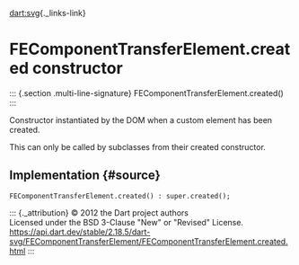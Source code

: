 [dart:svg](../../dart-svg/dart-svg-library){._links-link}

FEComponentTransferElement.created constructor
==============================================

::: {.section .multi-line-signature}
FEComponentTransferElement.created()
:::

Constructor instantiated by the DOM when a custom element has been
created.

This can only be called by subclasses from their created constructor.

Implementation {#source}
--------------

``` {.language-dart data-language="dart"}
FEComponentTransferElement.created() : super.created();
```

::: {._attribution}
© 2012 the Dart project authors\
Licensed under the BSD 3-Clause \"New\" or \"Revised\" License.\
<https://api.dart.dev/stable/2.18.5/dart-svg/FEComponentTransferElement/FEComponentTransferElement.created.html>
:::
